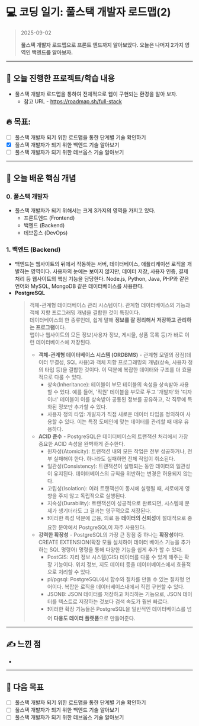 # 💻 코딩 일기: 풀스택 개발자 로드맵(2)
> 2025-09-02
>
> **풀스택 개발자 로드맵으로 프론트 엔드까지 알아보았다.
> 오늘은 나머지 2가지 영역인 백엔드를 알아보자.**
---

## 🚀 오늘 진행한 프로젝트/학습 내용
- 풀스택 개발자 로드맵을 통하여 전체적으로 웹이 구현되는 환경을 알아 보자.
  - 참고 URL - https://roadmap.sh/full-stack
  
## 🔥 목표:  
  - [ ] 풀스택 개발자 되기 위한 로드맵을 통한 단계별 기술 확인하기
  - [X] 풀스택 개발자가 되기 위한 백엔드 기술 알아보기
  - [ ] 풀스택 개발자가 되기 위한 데브옵스 기술 알아보기

---

## 📝 오늘 배운 핵심 개념

### 0. 풀스택 개발자
- 풀스택 개발자가 되기 위해서는 크게 3가지의 영역을 가지고 있다.
  - 프론트엔드 (Frontend)
  - 백엔드 (Backend)
  - 데브옵스 (DevOps)

### 1. 백엔드 (Backend)
- 백엔드는 웹사이트의 뒤에서 작동하는 서버, 데이터베이스, 애플리케이션 로직을 개발하는 영역이다. 사용자의 눈에는 보이지 않지만, 데이터 저장, 사용자 인증, 결제 처리 등 웹사이트의 핵심 기능을 담당한다. Node.js, Python, Java, PHP와 같은 언어와 MySQL, MongoDB 같은 데이터베이스를 사용한다.
- **PostgreSQL**
  > 객체-관계형 데이터베이스 관리 시스템이다. 관계형 데이터베이스의 기능과 객체 지향 프로그래밍 개념을 결합한 것이 특징이다.  
  > 데이터베이스의 한 종류인데, 쉽게 말해 **정보를 잘 정리해서 저장하고 관리하는 프로그램**이다.  
  > 앱이나 웹사이트의 모든 정보(사용자 정보, 게시물, 상품 목록 등)가 바로 이런 데이터베이스에 저장된다.
  > - **객체-관계형 데이터베이스 시스템 (ORDBMS)** - 관계형 모델의 장점(데이터 무결성, SQL 사용)과 객체 지향 프로그래밍의 개념(상속, 사용자 정의 타입 등)을 결합한 것이다. 이 덕분에 복잡한 데이터와 구조를 더 효율적으로 다룰 수 있다.
  >   - 상속(Inheritance): 테이블이 부모 테이블의 속성을 상속받아 사용할 수 있다. 예를 들어, '직원' 테이블을 부모로 두고 '개발자'와 '디자이너' 테이블이 이를 상속받아 공통된 정보를 공유하고, 각 직무에 특화된 정보만 추가할 수 있다.
  >   - 사용자 정의 타입: 개발자가 직접 새로운 데이터 타입을 정의하여 사용할 수 있다. 이는 특정 도메인에 맞는 데이터를 관리할 때 매우 유용하다.
  > - **ACID 준수** - PostgreSQL은 데이터베이스의 트랜잭션 처리에서 가장 중요한 ACID 속성을 완벽하게 준수한다.
  >   - 원자성(Atomicity): 트랜잭션 내의 모든 작업은 전부 성공하거나, 전부 실패해야 한다. 하나라도 실패하면 전체 작업이 취소된다.
  >   - 일관성(Consistency): 트랜잭션이 실행되는 동안 데이터의 일관성이 유지된다. 데이터베이스의 규칙을 위반하는 변경은 허용되지 않는다.
  >   - 고립성(Isolation): 여러 트랜잭션이 동시에 실행될 때, 서로에게 영향을 주지 않고 독립적으로 실행된다.
  >   - 지속성(Durability): 트랜잭션이 성공적으로 완료되면, 시스템에 문제가 생기더라도 그 결과는 영구적으로 저장된다.
  >   - ❗️이러한 특성 덕분에 금융, 의료 등 **데이터의 신뢰성**이 절대적으로 중요한 분야에서 PostgreSQL이 자주 사용된다.
  > - **강력한 확장성** - PostgreSQL의 가장 큰 장점 중 하나는 **확장성**이다. CREATE EXTENSION(확장 모듈 설치하여 데이터 베이스 기능을 추가하는 SQL 명령어) 명령을 통해 다양한 기능을 쉽게 추가 할 수 있다.
  >   - PostGIS: 지리 정보 시스템(GIS) 데이터를 다룰 수 있게 해주는 확장 기능이다. 위치 정보, 지도 데이터 등을 데이터베이스에서 효율적으로 처리할 수 있다.
  >   - pl/pgsql: PostgreSQL에서 함수와 절차를 만들 수 있는 절차형 언어이다. 복잡한 로직을 데이터베이스내에서 직접 구현할 수 있다.
  >   - JSONB: JSON 데이터를 저장하고 처리하는 기능으로, JSON 데이터를 텍스트로 저장하는 것보다 검색 속도가 훨씬 빠르다.
  >   - ❗️이러한 확장 기능들은 PostgreSQL을 일반적인 데이터베이스를 넘어 **다용도 데이터 플랫폼**으로 만들어준다.

---

## ✍️ 느낀 점
- 

---

## 🎯 다음 목표
  - [ ] 풀스택 개발자 되기 위한 로드맵을 통한 단계별 기술 확인하기
  - [ ] 풀스택 개발자가 되기 위한 백엔드 기술 알아보기
  - [ ] 풀스택 개발자가 되기 위한 데브옵스 기술 알아보기
